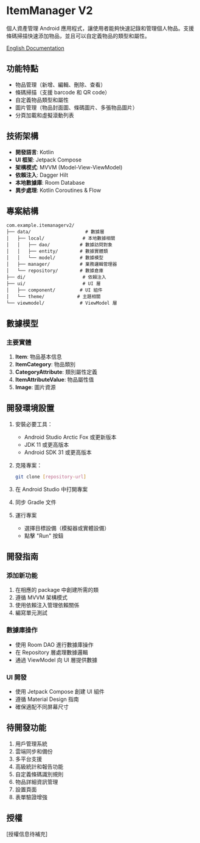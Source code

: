 # ItemManager V2

個人資產管理 Android 應用程式，讓使用者能夠快速記錄和管理個人物品。支援條碼掃描快速添加物品，並且可以自定義物品的類型和屬性。

[English Documentation](README.md)

## 功能特點

- 物品管理（新增、編輯、刪除、查看）
- 條碼掃描（支援 barcode 和 QR code）
- 自定義物品類型和屬性
- 圖片管理（物品封面圖、條碼圖片、多張物品圖片）
- 分頁加載和虛擬滾動列表

## 技術架構

- **開發語言**: Kotlin
- **UI 框架**: Jetpack Compose
- **架構模式**: MVVM (Model-View-ViewModel)
- **依賴注入**: Dagger Hilt
- **本地數據庫**: Room Database
- **異步處理**: Kotlin Coroutines & Flow

## 專案結構

```
com.example.itemanagerv2/
├── data/                    # 數據層
│   ├── local/              # 本地數據相關
│   │   ├── dao/           # 數據訪問對象
│   │   ├── entity/        # 數據實體類
│   │   └── model/         # 數據模型
│   ├── manager/           # 業務邏輯管理器
│   └── repository/        # 數據倉庫
├── di/                     # 依賴注入
├── ui/                     # UI 層
│   ├── component/         # UI 組件
│   └── theme/            # 主題相關
└── viewmodel/             # ViewModel 層
```

## 數據模型

### 主要實體

1. **Item**: 物品基本信息
2. **ItemCategory**: 物品類別
3. **CategoryAttribute**: 類別屬性定義
4. **ItemAttributeValue**: 物品屬性值
5. **Image**: 圖片資源

## 開發環境設置

1. 安裝必要工具：
   - Android Studio Arctic Fox 或更新版本
   - JDK 11 或更高版本
   - Android SDK 31 或更高版本

2. 克隆專案：
   ```bash
   git clone [repository-url]
   ```

3. 在 Android Studio 中打開專案

4. 同步 Gradle 文件

5. 運行專案
   - 選擇目標設備（模擬器或實體設備）
   - 點擊 "Run" 按鈕

## 開發指南

### 添加新功能

1. 在相應的 package 中創建所需的類
2. 遵循 MVVM 架構模式
3. 使用依賴注入管理依賴關係
4. 編寫單元測試

### 數據庫操作

- 使用 Room DAO 進行數據庫操作
- 在 Repository 層處理數據邏輯
- 通過 ViewModel 向 UI 層提供數據

### UI 開發

- 使用 Jetpack Compose 創建 UI 組件
- 遵循 Material Design 指南
- 確保適配不同屏幕尺寸

## 待開發功能

1. 用戶管理系統
2. 雲端同步和備份
3. 多平台支援
4. 高級統計和報告功能
5. 自定義條碼識別規則
6. 物品詳細資訊管理
7. 設置頁面
8. 表單驗證增強

## 授權

[授權信息待補充]
